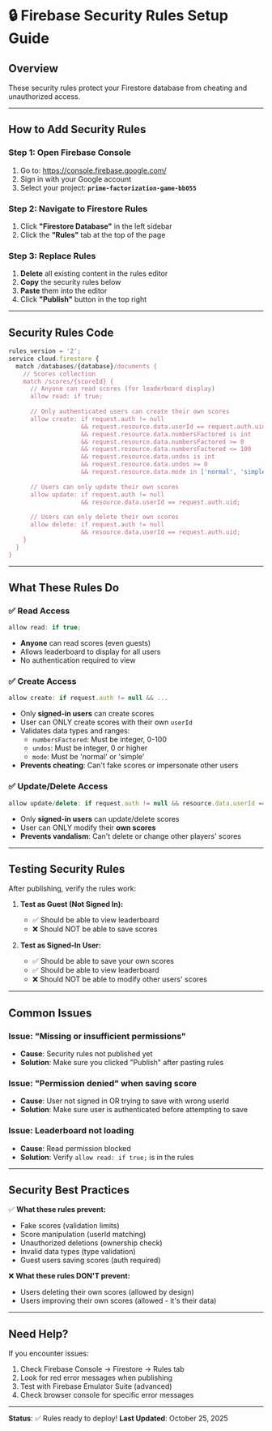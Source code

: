 # 🔒 Firebase Security Rules Setup Guide

## Overview
These security rules protect your Firestore database from cheating and unauthorized access.

---

## How to Add Security Rules

### Step 1: Open Firebase Console
1. Go to: https://console.firebase.google.com/
2. Sign in with your Google account
3. Select your project: **`prime-factorization-game-bb055`**

### Step 2: Navigate to Firestore Rules
1. Click **"Firestore Database"** in the left sidebar
2. Click the **"Rules"** tab at the top of the page

### Step 3: Replace Rules
1. **Delete** all existing content in the rules editor
2. **Copy** the security rules below
3. **Paste** them into the editor
4. Click **"Publish"** button in the top right

---

## Security Rules Code

```javascript
rules_version = '2';
service cloud.firestore {
  match /databases/{database}/documents {
    // Scores collection
    match /scores/{scoreId} {
      // Anyone can read scores (for leaderboard display)
      allow read: if true;
      
      // Only authenticated users can create their own scores
      allow create: if request.auth != null 
                    && request.resource.data.userId == request.auth.uid
                    && request.resource.data.numbersFactored is int
                    && request.resource.data.numbersFactored >= 0
                    && request.resource.data.numbersFactored <= 100
                    && request.resource.data.undos is int
                    && request.resource.data.undos >= 0
                    && request.resource.data.mode in ['normal', 'simple'];
      
      // Users can only update their own scores
      allow update: if request.auth != null 
                    && resource.data.userId == request.auth.uid;
      
      // Users can only delete their own scores
      allow delete: if request.auth != null 
                    && resource.data.userId == request.auth.uid;
    }
  }
}
```

---

## What These Rules Do

### ✅ **Read Access**
```javascript
allow read: if true;
```
- **Anyone** can read scores (even guests)
- Allows leaderboard to display for all users
- No authentication required to view

### ✅ **Create Access**
```javascript
allow create: if request.auth != null && ...
```
- Only **signed-in users** can create scores
- User can ONLY create scores with their own `userId`
- Validates data types and ranges:
  - `numbersFactored`: Must be integer, 0-100
  - `undos`: Must be integer, 0 or higher
  - `mode`: Must be 'normal' or 'simple'
- **Prevents cheating**: Can't fake scores or impersonate other users

### ✅ **Update/Delete Access**
```javascript
allow update/delete: if request.auth != null && resource.data.userId == request.auth.uid;
```
- Only **signed-in users** can update/delete scores
- User can ONLY modify their **own scores**
- **Prevents vandalism**: Can't delete or change other players' scores

---

## Testing Security Rules

After publishing, verify the rules work:

1. **Test as Guest (Not Signed In):**
   - ✅ Should be able to view leaderboard
   - ❌ Should NOT be able to save scores

2. **Test as Signed-In User:**
   - ✅ Should be able to save your own scores
   - ✅ Should be able to view leaderboard
   - ❌ Should NOT be able to modify other users' scores

---

## Common Issues

### Issue: "Missing or insufficient permissions"
- **Cause**: Security rules not published yet
- **Solution**: Make sure you clicked "Publish" after pasting rules

### Issue: "Permission denied" when saving score
- **Cause**: User not signed in OR trying to save with wrong userId
- **Solution**: Make sure user is authenticated before attempting to save

### Issue: Leaderboard not loading
- **Cause**: Read permission blocked
- **Solution**: Verify `allow read: if true;` is in the rules

---

## Security Best Practices

✅ **What these rules prevent:**
- Fake scores (validation limits)
- Score manipulation (userId matching)
- Unauthorized deletions (ownership check)
- Invalid data types (type validation)
- Guest users saving scores (auth required)

❌ **What these rules DON'T prevent:**
- Users deleting their own scores (allowed by design)
- Users improving their own scores (allowed - it's their data)

---

## Need Help?

If you encounter issues:
1. Check Firebase Console → Firestore → Rules tab
2. Look for red error messages when publishing
3. Test with Firebase Emulator Suite (advanced)
4. Check browser console for specific error messages

---

**Status**: ✅ Rules ready to deploy!
**Last Updated**: October 25, 2025

